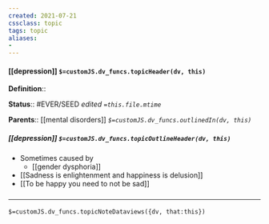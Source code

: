 ```yaml
---
created: 2021-07-21
cssclass: topic
tags: topic
aliases:
- 
---
```


#### [[depression]] `$=customJS.dv_funcs.topicHeader(dv, this)`


**Definition**::

**Status**:: #EVER/SEED 
*edited `=this.file.mtime`*

**Parents**:: [[mental disorders]]
*`$=customJS.dv_funcs.outlinedIn(dv, this)`*

##### [[depression]] `$=customJS.dv_funcs.topicOutlineHeader(dv, this)`
 - Sometimes caused by
	- [[gender dysphoria]]
- [[Sadness is enlightenment and happiness is delusion]]
- [[To be happy you need to not be sad]]

### <hr class="dataviews"/>

`$=customJS.dv_funcs.topicNoteDataviews({dv, that:this})`


